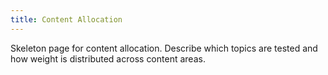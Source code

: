 ```yaml
---
title: Content Allocation
---
```


Skeleton page for content allocation. Describe which topics are tested and how weight is distributed across content areas.

